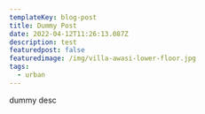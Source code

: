 ```yaml
---
templateKey: blog-post
title: Dummy Post
date: 2022-04-12T11:26:13.087Z
description: test
featuredpost: false
featuredimage: /img/villa-awasi-lower-floor.jpg
tags:
  - urban
---
```

dummy desc